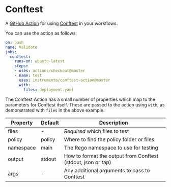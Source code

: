 # Conftest

A [GitHub Action](https://github.com/features/actions) for using [Conftest](https://github.com/instrumenta/conftest) in your workflows.

You can use the action as follows:

```yaml
on: push
name: Validate
jobs:
  conftest:
    runs-on: ubuntu-latest
    steps:
    - uses: actions/checkout@master
    - name: test
      uses: instrumenta/conftest-action@master
      with:
        files: deployment.yaml
```

The Conftest Action has a small number of properties which map to the parameters for Conftest itself. These are
passed to the action using `with`, as demonstrated with `files` in the above example.

| Property | Default | Description |
| --- | --- | --- |
| files | - | *Required* which files to test |
| policy | policy | Where to find the policy folder or files |
| namespace | main | The Rego namespace to use for testing |
| output | stdout | How to format the output from Conftest (stdout, json or tap) |
| args | - | Any additional arguments to pass to Conftest |

